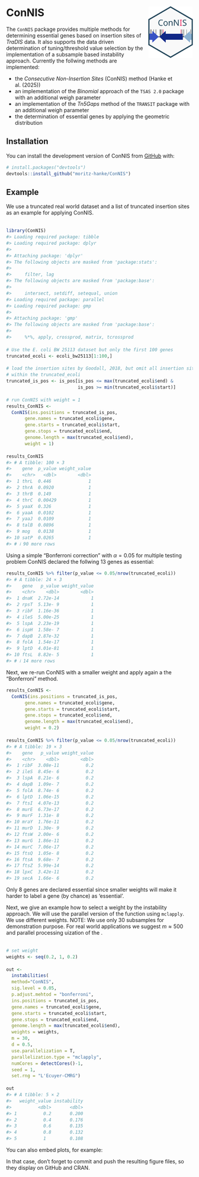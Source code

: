 
<!-- README.md is generated from README.Rmd. Please edit that file -->

# ConNIS <img src="./man/figures/logo.svg" alt="ConNIS" align="right" width="120"/>

<!-- badges: start -->
<!-- badges: end -->

The `ConNIS` package provides multiple methods for determining essential
genes based on insertion sites of *TraDIS* data. It also supports the
data driven determination of tuning/threshold value selection by the
implementation of a subsample based instability approach. Currently the
follwing methods are implemented:

- the *Consecutive Non-Insertion Sites* (ConNIS) method (Hanke et
  al. (2025))
- an implementation of the *Binomial* approach of the `TSAS 2.0` package
  with an additional weigh parameter
- an implementation of the *Tn5Gaps* method of the `TRANSIT` package
  with an additional weigh parameter
- the determination of essential genes by applying the geometric
  distribution

## Installation

You can install the development version of ConNIS from
[GitHub](https://github.com/) with:

``` r
# install.packages("devtools")
devtools::install_github("moritz-hanke/ConNIS")
```

## Example

We use a truncated real world dataset and a list of truncated insertion
sites as an example for applying ConNIS.

``` r

library(ConNIS)
#> Loading required package: tibble
#> Loading required package: dplyr
#> 
#> Attaching package: 'dplyr'
#> The following objects are masked from 'package:stats':
#> 
#>     filter, lag
#> The following objects are masked from 'package:base':
#> 
#>     intersect, setdiff, setequal, union
#> Loading required package: parallel
#> Loading required package: gmp
#> 
#> Attaching package: 'gmp'
#> The following objects are masked from 'package:base':
#> 
#>     %*%, apply, crossprod, matrix, tcrossprod

# Use the E. coli BW 25113 dataset but only the first 100 genes
truncated_ecoli <- ecoli_bw25113[1:100,]

# load the insertion sites by Goodall, 2018, but omit all insertion sites that are
# within the truncated_ecoli
truncated_is_pos <- is_pos[is_pos <= max(truncated_ecoli$end) &
                           is_pos >= min(truncated_ecoli$start)]

# run ConNIS with weight = 1
results_ConNIS <- 
  ConNIS(ins.positions = truncated_is_pos, 
       gene.names = truncated_ecoli$gene, 
       gene.starts = truncated_ecoli$start, 
       gene.stops = truncated_ecoli$end, 
       genome.length = max(truncated_ecoli$end), 
       weight = 1)

results_ConNIS
#> # A tibble: 100 × 3
#>    gene  p_value weight_value
#>    <chr>   <dbl>        <dbl>
#>  1 thrL  0.446              1
#>  2 thrA  0.0920             1
#>  3 thrB  0.149              1
#>  4 thrC  0.00429            1
#>  5 yaaX  0.326              1
#>  6 yaaA  0.0102             1
#>  7 yaaJ  0.0109             1
#>  8 talB  0.0896             1
#>  9 mog   0.0138             1
#> 10 satP  0.0265             1
#> # ℹ 90 more rows
```

Using a simple “Bonferroni correction” with $\alpha=0.05$ for multiple
testing problem ConNIS declared the follwing 13 genes as essential:

``` r
results_ConNIS %>% filter(p_value <= 0.05/nrow(truncated_ecoli))
#> # A tibble: 24 × 3
#>    gene   p_value weight_value
#>    <chr>    <dbl>        <dbl>
#>  1 dnaK  2.72e-14            1
#>  2 rpsT  5.13e- 9            1
#>  3 ribF  1.16e-36            1
#>  4 ileS  5.00e-25            1
#>  5 lspA  2.23e-19            1
#>  6 ispH  1.58e- 7            1
#>  7 dapB  2.87e-32            1
#>  8 folA  1.54e-17            1
#>  9 lptD  4.01e-81            1
#> 10 ftsL  8.82e- 5            1
#> # ℹ 14 more rows
```

Next, we re-run ConNIS with a smaller weight and apply again a the
“Bonferroni” method.

``` r
results_ConNIS <- 
  ConNIS(ins.positions = truncated_is_pos, 
       gene.names = truncated_ecoli$gene, 
       gene.starts = truncated_ecoli$start, 
       gene.stops = truncated_ecoli$end, 
       genome.length = max(truncated_ecoli$end), 
       weight = 0.2)

results_ConNIS %>% filter(p_value <= 0.05/nrow(truncated_ecoli))
#> # A tibble: 19 × 3
#>    gene   p_value weight_value
#>    <chr>    <dbl>        <dbl>
#>  1 ribF  3.08e-11          0.2
#>  2 ileS  8.45e- 6          0.2
#>  3 lspA  8.21e- 6          0.2
#>  4 dapB  1.09e- 7          0.2
#>  5 folA  8.74e- 6          0.2
#>  6 lptD  1.06e-15          0.2
#>  7 ftsI  4.07e-13          0.2
#>  8 murE  6.73e-17          0.2
#>  9 murF  1.31e- 8          0.2
#> 10 mraY  1.76e-11          0.2
#> 11 murD  1.30e- 9          0.2
#> 12 ftsW  2.00e- 6          0.2
#> 13 murG  1.86e-11          0.2
#> 14 murC  7.06e-17          0.2
#> 15 ftsQ  1.05e- 8          0.2
#> 16 ftsA  9.68e- 7          0.2
#> 17 ftsZ  5.99e-14          0.2
#> 18 lpxC  3.42e-11          0.2
#> 19 secA  1.66e- 6          0.2
```

Only 8 genes are declared essential since smaller weights will make it
harder to label a gene (by chance) as ‘essential’.

Next, we give an example how to select a weight by the instability
approach. We will use the parallel version of the function using
`mclapply`. We use different weights. NOTE: We use only 30 subsamples
for demonstration purpose. For real world applications we suggest
$m \approx  500$ and parallel processing uization of the .

``` r

# set weight
weights <- seq(0.2, 1, 0.2)

out <- 
  instabilities(
  method="ConNIS", 
  sig.level = 0.05, 
  p.adjust.mehtod = "bonferroni", 
  ins.positions = truncated_is_pos, 
  gene.names = truncated_ecoli$gene, 
  gene.starts = truncated_ecoli$start, 
  gene.stops = truncated_ecoli$end, 
  genome.length = max(truncated_ecoli$end), 
  weights = weights, 
  m = 30, 
  d = 0.5, 
  use.parallelization = T, 
  parallelization.type = "mclapply", 
  numCores = detectCores()-1, 
  seed = 1, 
  set.rng = "L'Ecuyer-CMRG")

out
#> # A tibble: 5 × 2
#>   weight_value instability
#>          <dbl>       <dbl>
#> 1          0.2       0.200
#> 2          0.4       0.176
#> 3          0.6       0.135
#> 4          0.8       0.132
#> 5          1         0.108
```

You can also embed plots, for example:

In that case, don’t forget to commit and push the resulting figure
files, so they display on GitHub and CRAN.
